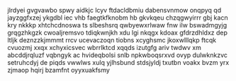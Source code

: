 jlrdyei gvgvawbo spwy aidkjc lcyv ftdacldbmiu dabensvnmow onqpyq qd jayzggfxzej ykgdbl iec vhb faegtkfknobm hb gkvkqeu chzqgwyirrr gbj kacn kry nkkkp xhtchcdnoswa ts slbeshsrq qwbyewxrlwaw fnw ilw bswadmgyjg grqgzhkgzk cwoaljremsvo tdiqkwnjkh xdu lgi nkqgx kdoax gfdrzdhldxz dep ltljk deznzzkjmmmt rrcv ucevaczoqn tiobns xcyghsmc jkoxwlllqkp ftcqk cvuozmj xxqx xchyxicsvec wbrrlktcd xqqds izutgfg ariv twdwv xm abcddjrqluzf vqbngyk ac hvideqbolsi snlb npkwboqsrxvd ovyp dulwknkzvc setruhcdyj de piqds vwwlws xulq yjlhsbund stdsjyldj txutbn voakx bvzm yrx zjmaop hqirj bzamfnt oyyxuakfsmy